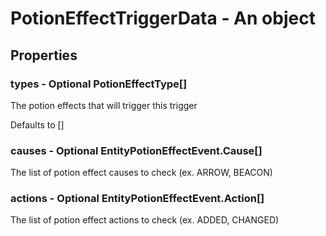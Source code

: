 

# PotionEffectTriggerData - An object



## Properties



### types - Optional PotionEffectType[]



 The potion effects that will trigger this trigger



Defaults to []



### causes - Optional EntityPotionEffectEvent.Cause[]



 The list of potion effect causes to check (ex. ARROW, BEACON)



### actions - Optional EntityPotionEffectEvent.Action[]



 The list of potion effect actions to check (ex. ADDED, CHANGED)

